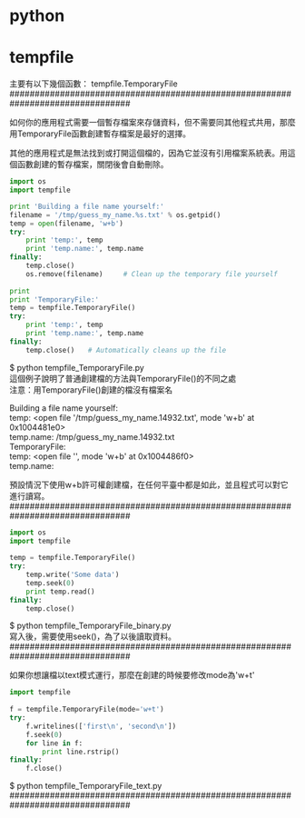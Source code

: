 # python
# tempfile
主要有以下幾個函數：
tempfile.TemporaryFile
################################################################################
  
如何你的應用程式需要一個暫存檔案來存儲資料，但不需要同其他程式共用，那麼用TemporaryFile函數創建暫存檔案是最好的選擇。
  
其他的應用程式是無法找到或打開這個檔的，因為它並沒有引用檔案系統表。用這個函數創建的暫存檔案，關閉後會自動刪除。
``` python
import os
import tempfile

print 'Building a file name yourself:'
filename = '/tmp/guess_my_name.%s.txt' % os.getpid()
temp = open(filename, 'w+b')
try:
    print 'temp:', temp
    print 'temp.name:', temp.name
finally:
    temp.close()
    os.remove(filename)     # Clean up the temporary file yourself
 
print
print 'TemporaryFile:'
temp = tempfile.TemporaryFile()
try:
    print 'temp:', temp
    print 'temp.name:', temp.name
finally:
    temp.close()　　# Automatically cleans up the file
``` 
$ python tempfile_TemporaryFile.py  
這個例子說明了普通創建檔的方法與TemporaryFile()的不同之處  
注意：用TemporaryFile()創建的檔沒有檔案名  
  
Building a file name yourself:  
temp: <open file '/tmp/guess_my_name.14932.txt', mode 'w+b' at 0x1004481e0>  
temp.name: /tmp/guess_my_name.14932.txt  
TemporaryFile:  
temp: <open file '<fdopen>', mode 'w+b' at 0x1004486f0>  
temp.name: <fdopen>  
  
預設情況下使用w+b許可權創建檔，在任何平臺中都是如此，並且程式可以對它進行讀寫。 
################################################################################   
``` python
import os
import tempfile
 
temp = tempfile.TemporaryFile()
try:
    temp.write('Some data')
    temp.seek(0)
    print temp.read()
finally:
    temp.close()
``` 
$ python tempfile_TemporaryFile_binary.py  
寫入後，需要使用seek()，為了以後讀取資料。
################################################################################
  
如果你想讓檔以text模式運行，那麼在創建的時候要修改mode為'w+t'  
``` python
import tempfile
 
f = tempfile.TemporaryFile(mode='w+t')
try:
    f.writelines(['first\n', 'second\n'])
    f.seek(0)
    for line in f:
        print line.rstrip()
finally:
    f.close()
``` 
$ python tempfile_TemporaryFile_text.py  
################################################################################
